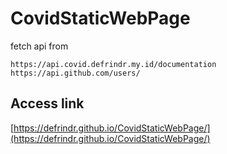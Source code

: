 # CovidStaticWebPage
fetch api from 
```
https://api.covid.defrindr.my.id/documentation
https://api.github.com/users/
```

## Access link
[https://defrindr.github.io/CovidStaticWebPage/](https://defrindr.github.io/CovidStaticWebPage/)
